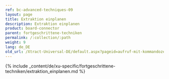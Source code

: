 ```yaml
---
ref: bc-advanced-techniques-09
layout: page
title: Extraktion einplanen
description: Extraktion einplanen
product: board-connector
parent: fortgeschrittene-techniken
permalink: /:collection/:path
weight: 9
lang: de_DE
old_url: /Xtract-Universal-DE/default.aspx?pageid=aufruf-mit-kommandozeile
---
```

{% include _content/de/xu-specific/fortgeschrittene-techniken/extraktion_einplanen.md %}



